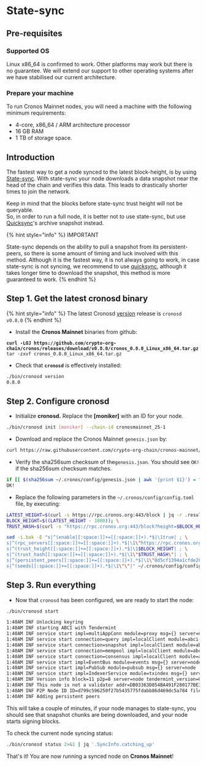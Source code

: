 # State-sync

## Pre-requisites

### Supported OS

Linux x86\_64 is confirmed to work. Other platforms may work but there is no guarantee. We will extend our support to other operating systems after we have stabilised our current architecture.

### Prepare your machine

To run Cronos Mainnet nodes, you will need a machine with the following minimum requirements:

* 4-core, x86\_64 / ARM architecture processor
* 16 GB RAM
* 1 TB of storage space.

## Introduction

The fastest way to get a node synced to the latest block-height, is by using [State-sync](https://docs.tendermint.com/master/tendermint-core/state-sync.html). With state-sync your node downloads a data snapshot near the head of the chain and verifies this data. This leads to drastically shorter times to join the network.

Keep in mind that the blocks before state-sync trust height will not be queryable. \
So, in order to run a full node, it is better not to use state-sync, but use [Quicksync](quicksync.md)'s archive snapshot instead.&#x20;

{% hint style="info" %}
IMPORTANT

State-sync depends on the ability to pull a snapshot from its persistent-peers, so there is some amount of timing and luck involved with this method. Although it is the fastest way, it is not always going to work, in case state-sync is not syncing, we recommend to use [quicksync](quicksync.md), although it takes longer time to download the snapshot, this method is more guaranteed to work.
{% endhint %}

## Step 1. Get the latest cronosd binary

{% hint style="info" %}
The latest Cronosd [version](https://github.com/crypto-org-chain/cronos/releases) release is `cronosd v0.8.0`
{% endhint %}

* Install the **Cronos Mainnet** binaries from github:

<pre class="language-bash"><code class="lang-bash"><strong>curl -LOJ https://github.com/crypto-org-chain/cronos/releases/download/v0.8.0/cronos_0.8.0_Linux_x86_64.tar.gz
</strong>tar -zxvf cronos_0.8.0_Linux_x86_64.tar.gz
</code></pre>

* Check that **`cronosd`** is effectively installed:

```bash
./bin/cronosd version
0.8.0
```



## Step 2. Configure cronosd

* Initialize **cronosd.** Replace the **\[moniker]** with an ID for your node. &#x20;

```bash
./bin/cronosd init [moniker] --chain-id cronosmainnet_25-1
```

* Download and replace the Cronos Mainnet `genesis.json` by:

```bash
curl https://raw.githubusercontent.com/crypto-org-chain/cronos-mainnet/master/cronosmainnet_25-1/genesis.json > ~/.cronos/config/genesis.json
```

* Verify the sha256sum checksum of the`genesis.json`. You should see `OK!` if the sha256sum checksum matches.

```bash
if [[ $(sha256sum ~/.cronos/config/genesis.json | awk '{print $1}') = "58f17545056267f57a2d95f4c9c00ac1d689a580e220c5d4de96570fbbc832e1" ]]; then echo "OK"; else echo "MISMATCHED"; fi;
OK!
```

* Replace the following parameters in the `~/.cronos/config/config.toml` file, by executing:

```bash
LATEST_HEIGHT=$(curl -s https://rpc.cronos.org:443/block | jq -r .result.block.header.height); \
BLOCK_HEIGHT=$((LATEST_HEIGHT - 1000)); \
TRUST_HASH=$(curl -s "https://rpc.cronos.org:443/block?height=$BLOCK_HEIGHT" | jq -r .result.block_id.hash)

sed -i.bak -E "s|^(enable[[:space:]]+=[[:space:]]+).*$|\1true| ; \
s|^(rpc_servers[[:space:]]+=[[:space:]]+).*$|\1\"https://rpc.cronos.org:443,https://rpc.cronos.org:443\"| ; \
s|^(trust_height[[:space:]]+=[[:space:]]+).*$|\1$BLOCK_HEIGHT| ; \
s|^(trust_hash[[:space:]]+=[[:space:]]+).*$|\1\"$TRUST_HASH\"| ; \
s|^(persistent_peers[[:space:]]+=[[:space:]]+).*$|\1\"0d5cf1394a1cfde28dc8f023567222abc0f47534@cronos-seed-0.crypto.org:26656,3032073adc06d710dd512240281637c1bd0c8a7b@cronos-seed-1.crypto.org:26656,04f43116b4c6c70054d9c2b7485383df5b1ed1da@cronos-seed-2.crypto.org:26656,337377dcda43d79c537d2c4d93ad3b698ce9452e@bd-cronos-mainnet-seed-node-01.bdnodes.net:26656\"| ; \
s|^(seeds[[:space:]]+=[[:space:]]+).*$|\1\"\"|" ~/.cronos/config/config.toml
```

## Step 3. Run everything

* Now that `cronosd` has been configured, we are ready to start the node:

```bash
./bin/cronosd start

1:40AM INF Unlocking keyring
1:40AM INF starting ABCI with Tendermint
1:40AM INF service start impl=multiAppConn module=proxy msg={} server=node
1:40AM INF service start connection=query impl=localClient module=abci-client msg={} server=node
1:40AM INF service start connection=snapshot impl=localClient module=abci-client msg={} server=node
1:40AM INF service start connection=mempool impl=localClient module=abci-client msg={} server=node
1:40AM INF service start connection=consensus impl=localClient module=abci-client msg={} server=node
1:40AM INF service start impl=EventBus module=events msg={} server=node
1:40AM INF service start impl=PubSub module=pubsub msg={} server=node
1:40AM INF service start impl=IndexerService module=txindex msg={} server=node
1:40AM INF Version info block=11 p2p=8 server=node tendermint_version=0.34.20
1:40AM INF This node is not a validator addr=DB03363D854BA491F280177BE33DE527F7542094 module=consensus pubKey=/L3Qe1oaNfrDael3QAmILSz5bLre9NAmKd48wd4eW8w= server=node
1:40AM INF P2P Node ID ID=d799c596250f27b5435775fdabb86d469dc5a784 file=/home/ubuntu/.cronos/config/node_key.json module=p2p server=node
1:40AM INF Adding persistent peers
```

This will take a couple of minutes, if your node manages to state-sync, you should see that  snapshot chunks are being downloaded, and your node starts signing blocks.

To check the current node syncing status:

```bash
./bin/cronosd status 2>&1 | jq '.SyncInfo.catching_up'
```



That's it! You are now running a synced node on **Cronos Mainnet**!
